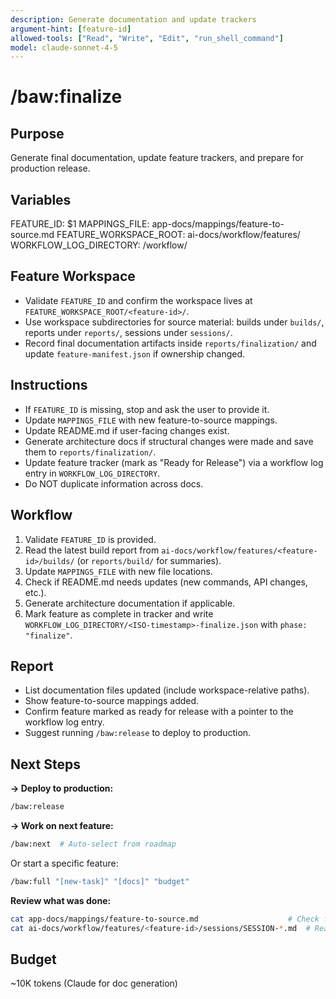 ```yaml
---
description: Generate documentation and update trackers
argument-hint: [feature-id]
allowed-tools: ["Read", "Write", "Edit", "run_shell_command"]
model: claude-sonnet-4-5
---
```


# /baw:finalize

## Purpose
Generate final documentation, update feature trackers, and prepare for production release.

## Variables
FEATURE_ID: $1
MAPPINGS_FILE: app-docs/mappings/feature-to-source.md
FEATURE_WORKSPACE_ROOT: ai-docs/workflow/features/
WORKFLOW_LOG_DIRECTORY: <feature-workspace>/workflow/

## Feature Workspace
- Validate `FEATURE_ID` and confirm the workspace lives at `FEATURE_WORKSPACE_ROOT/<feature-id>/`.
- Use workspace subdirectories for source material: builds under `builds/`, reports under `reports/`, sessions under `sessions/`.
- Record final documentation artifacts inside `reports/finalization/` and update `feature-manifest.json` if ownership changed.

## Instructions
- If `FEATURE_ID` is missing, stop and ask the user to provide it.
- Update `MAPPINGS_FILE` with new feature-to-source mappings.
- Update README.md if user-facing changes exist.
- Generate architecture docs if structural changes were made and save them to `reports/finalization/`.
- Update feature tracker (mark as "Ready for Release") via a workflow log entry in `WORKFLOW_LOG_DIRECTORY`.
- Do NOT duplicate information across docs.

## Workflow
1. Validate `FEATURE_ID` is provided.
2. Read the latest build report from `ai-docs/workflow/features/<feature-id>/builds/` (or `reports/build/` for summaries).
3. Update `MAPPINGS_FILE` with new file locations.
4. Check if README.md needs updates (new commands, API changes, etc.).
5. Generate architecture documentation if applicable.
6. Mark feature as complete in tracker and write `WORKFLOW_LOG_DIRECTORY/<ISO-timestamp>-finalize.json` with `phase: "finalize"`.

## Report
- List documentation files updated (include workspace-relative paths).
- Show feature-to-source mappings added.
- Confirm feature marked as ready for release with a pointer to the workflow log entry.
- Suggest running `/baw:release` to deploy to production.

## Next Steps

**→ Deploy to production:**
```bash
/baw:release
```

**→ Work on next feature:**
```bash
/baw:next  # Auto-select from roadmap
```

Or start a specific feature:
```bash
/baw:full "[new-task]" "[docs]" "budget"
```

**Review what was done:**
```bash
cat app-docs/mappings/feature-to-source.md                    # Check feature mappings
cat ai-docs/workflow/features/<feature-id>/sessions/SESSION-*.md  # Read session history
```

## Budget
~10K tokens (Claude for doc generation)

